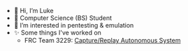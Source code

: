 - 👋 Hi, I’m Luke
- 🌱 Computer Science (BS) Student
- 👀 I’m interested in pentesting & emulation
- ✨ Some things I've worked on
  - FRC Team 3229: [Capture/Replay Autonomous System](https://github.com/lukesnc/capture-replay-auto)


<!---
lukesnc/lukesnc is a ✨ special ✨ repository because its `README.md` (this file) appears on your GitHub profile.
You can click the Preview link to take a look at your changes.
--->
